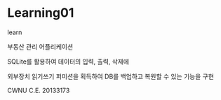 # Learning01
learn

부동산 관리 어플리케이션

SQLite를 활용하여 데이터의 입력, 출력, 삭제에

외부장치 읽기쓰기 퍼미션을 획득하여 DB를 백업하고 복원할 수 있는 기능을 구현

CWNU C.E. 20133173
